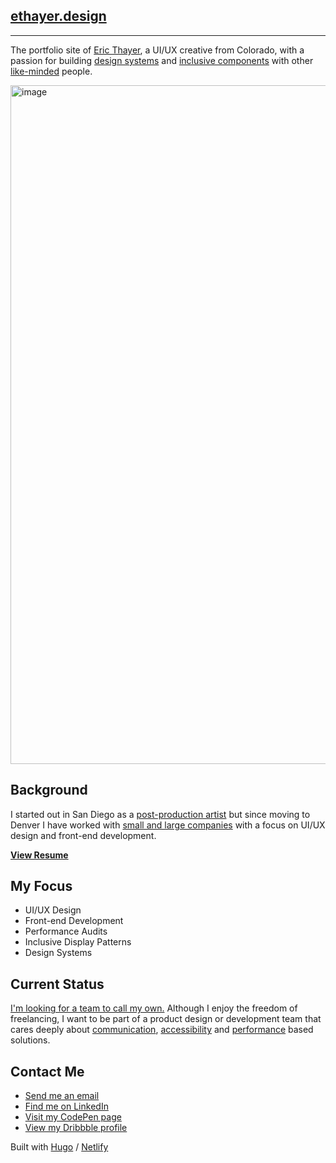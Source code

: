 ## [ethayer.design](https://ethayer.design/)
--------------------

The portfolio site of [Eric Thayer](https://ethayer.design/Eric-Thayer-Resume-Web-Designer-and-Front-end-Developer.pdf "view my resume in PDF form"), a UI/UX creative from Colorado, with a passion for building [design systems](https://dmns.netlify.app/pattern-library/) and [inclusive components](https://codepen.io/collection/DRKVjx?grid_type=grid) with other [like-minded](https://codepen.io/ericthayer/followers/) people.

<img width="1086" alt="image" src="https://github.com/ericthayer/ethayer-design/assets/2737007/c098cbd9-8e18-4953-ad92-606cf455ff88">

Background
----------

I started out in San Diego as a [post-production artist](https://ethayer.design/demo/) but since moving to Denver I have worked with [small and large companies](https://www.linkedin.com/in/ethayerdesign/ "view my LinkedIn profile") with a focus on UI/UX design and front-end development.


**[View Resume](https://ethayer.design/Eric-Thayer-Resume-Web-Designer-and-Front-end-Developer.pdf "view my resume in PDF form")**

My Focus
--------

*   UI/UX Design
*   Front-end Development
*   Performance Audits
*   Inclusive Display Patterns
*   Design Systems

Current Status
--------------

[I'm looking for a team to call my own.](https://ethayer.design/hire-me/) Although I enjoy the freedom of freelancing, I want to be part of a product design or development team that cares deeply about [communication](https://blog.producthive.org/design-is-a-team-sport-with-jared-spool-a32d73786412/), [accessibility](http://www.standardista.com/standards/making-basic-web-pages-accessible/) and [performance](https://adactio.com/articles/9465/) based solutions.

Contact Me
----------

*   [Send me an email](mailto:ethayer.design@gmail.com)
*   [Find me on LinkedIn](https://twitter.com/_ericthayer/)
*   [Visit my CodePen page](https://codepen.io/ericthayer/)
*   [View my Dribbble profile](https://dribbble.com/ethayer/)

Built with [Hugo](https://gohugo.io/) / [Netlify](https://app.netlify.com/)
